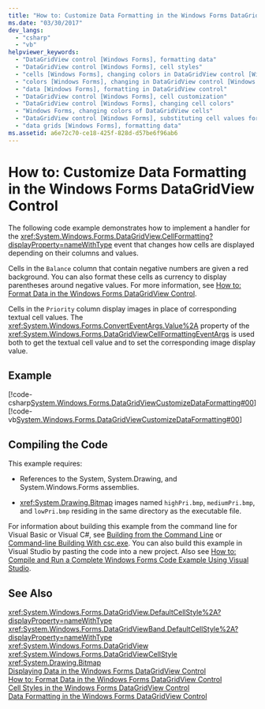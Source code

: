 ```yaml
---
title: "How to: Customize Data Formatting in the Windows Forms DataGridView Control"
ms.date: "03/30/2017"
dev_langs: 
  - "csharp"
  - "vb"
helpviewer_keywords: 
  - "DataGridView control [Windows Forms], formatting data"
  - "DataGridView control [Windows Forms], cell styles"
  - "cells [Windows Forms], changing colors in DataGridView control [Windows Forms]"
  - "colors [Windows Forms], changing in DataGridView control [Windows Forms]"
  - "data [Windows Forms], formatting in DataGridView control"
  - "DataGridView control [Windows Forms], cell customization"
  - "DataGridView control [Windows Forms], changing cell colors"
  - "Windows Forms, changing colors of DataGridView cells"
  - "DataGridView control [Windows Forms], substituting cell values for display"
  - "data grids [Windows Forms], formatting data"
ms.assetid: a6e72c70-ce18-425f-828d-d57be6f96ab6
---
```

# How to: Customize Data Formatting in the Windows Forms DataGridView Control
The following code example demonstrates how to implement a handler for the <xref:System.Windows.Forms.DataGridView.CellFormatting?displayProperty=nameWithType> event that changes how cells are displayed depending on their columns and values.  
  
 Cells in the `Balance` column that contain negative numbers are given a red background. You can also format these cells as currency to display parentheses around negative values. For more information, see [How to: Format Data in the Windows Forms DataGridView Control](../../../../docs/framework/winforms/controls/how-to-format-data-in-the-windows-forms-datagridview-control.md).  
  
 Cells in the `Priority` column display images in place of corresponding textual cell values. The <xref:System.Windows.Forms.ConvertEventArgs.Value%2A> property of the <xref:System.Windows.Forms.DataGridViewCellFormattingEventArgs> is used both to get the textual cell value and to set the corresponding image display value.  
  
## Example  
 [!code-csharp[System.Windows.Forms.DataGridViewCustomizeDataFormatting#00](../../../../samples/snippets/csharp/VS_Snippets_Winforms/System.Windows.Forms.DataGridViewCustomizeDataFormatting/cs/customFormatting.cs#00)]
 [!code-vb[System.Windows.Forms.DataGridViewCustomizeDataFormatting#00](../../../../samples/snippets/visualbasic/VS_Snippets_Winforms/System.Windows.Forms.DataGridViewCustomizeDataFormatting/vb/customFormatting.vb#00)]  
  
## Compiling the Code  
 This example requires:  
  
- References to the System, System.Drawing, and System.Windows.Forms assemblies.  
  
- <xref:System.Drawing.Bitmap> images named `highPri.bmp`, `mediumPri.bmp`, and `lowPri.bmp` residing in the same directory as the executable file.  
  
 For information about building this example from the command line for Visual Basic or Visual C#, see [Building from the Command Line](~/docs/visual-basic/reference/command-line-compiler/building-from-the-command-line.md) or [Command-line Building With csc.exe](~/docs/csharp/language-reference/compiler-options/command-line-building-with-csc-exe.md). You can also build this example in Visual Studio by pasting the code into a new project.  Also see [How to: Compile and Run a Complete Windows Forms Code Example Using Visual Studio](http://msdn.microsoft.com/library/Bb129228(v=vs.110)).  
  
## See Also  
 <xref:System.Windows.Forms.DataGridView.DefaultCellStyle%2A?displayProperty=nameWithType>  
 <xref:System.Windows.Forms.DataGridViewBand.DefaultCellStyle%2A?displayProperty=nameWithType>  
 <xref:System.Windows.Forms.DataGridView>  
 <xref:System.Windows.Forms.DataGridViewCellStyle>  
 <xref:System.Drawing.Bitmap>  
 [Displaying Data in the Windows Forms DataGridView Control](../../../../docs/framework/winforms/controls/displaying-data-in-the-windows-forms-datagridview-control.md)  
 [How to: Format Data in the Windows Forms DataGridView Control](../../../../docs/framework/winforms/controls/how-to-format-data-in-the-windows-forms-datagridview-control.md)  
 [Cell Styles in the Windows Forms DataGridView Control](../../../../docs/framework/winforms/controls/cell-styles-in-the-windows-forms-datagridview-control.md)  
 [Data Formatting in the Windows Forms DataGridView Control](../../../../docs/framework/winforms/controls/data-formatting-in-the-windows-forms-datagridview-control.md)
